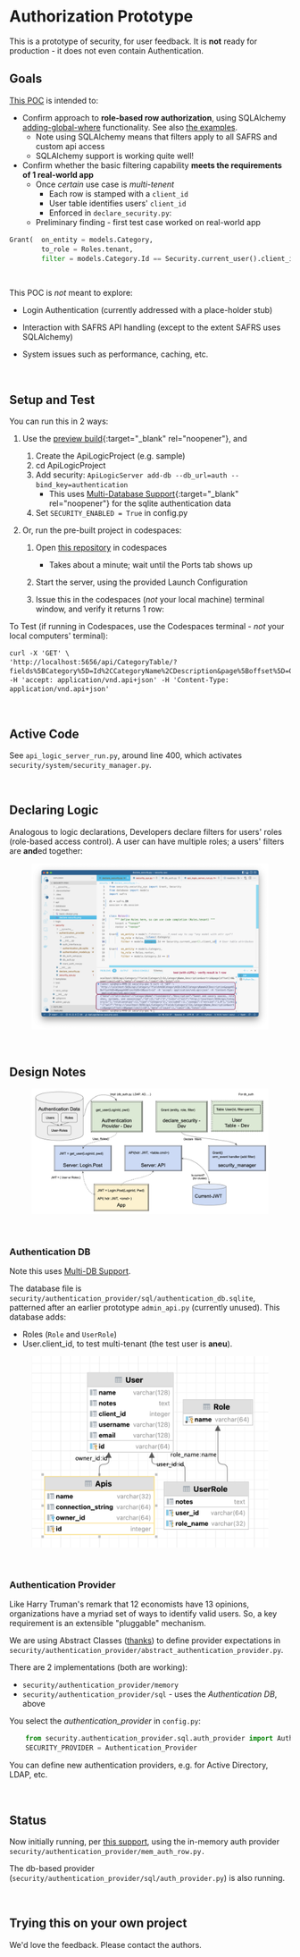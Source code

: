 # Authorization Prototype

This is a prototype of security, for user feedback.  It is **not** ready for production - it does not even contain Authentication.

## Goals

[This POC](https://github.com/valhuber/security-poc#readme) is intended to:

* Confirm approach to __role-based row authorization__, using SQLAlchemy [adding-global-where](https://docs.sqlalchemy.org/en/14/orm/session_events.html#adding-global-where-on-criteria) functionality.  See also [the examples](https://docs.sqlalchemy.org/en/14/orm/query.html#sqlalchemy.orm.with_loader_criteria).
     * Note using SQLAlchemy means that filters apply to all SAFRS and custom api access
     * SQLAlchemy support is working quite well!
* Confirm whether the basic filtering capability __meets the requirements of 1 real-world app__
     * Once *certain* use case is *multi-tenent*
         * Each row is stamped with a `client_id`
         * User table identifies users' `client_id`
         * Enforced in `declare_security.py`:
     * Preliminary finding - first test case worked on real-world app

```python
Grant(  on_entity = models.Category,
        to_role = Roles.tenant,
        filter = models.Category.Id == Security.current_user().client_id)  # User table attributes
```

&nbsp;

This POC is _not_ meant to explore:

* Login Authentication (currently addressed with a place-holder stub)

* Interaction with SAFRS API handling (except to the extent SAFRS uses SQLAlchemy)

* System issues such as performance, caching, etc.

&nbsp;

## Setup and Test

You can run this in 2 ways:

1. Use the [preview build](../#preview-version){:target="_blank" rel="noopener"}, and
     1. Create the ApiLogicProject (e.g. sample)
     2. cd ApiLogicProject
     3. Add security: `ApiLogicServer add-db --db_url=auth --bind_key=authentication`
         * This uses [Multi-Database Support](../Data-Model-Multi){:target="_blank" rel="noopener"} for the sqlite authentication data
     4. Set `SECURITY_ENABLED = True` in config.py

2. Or, run the pre-built project in codespaces:

     1. Open [this repository](https://github.com/valhuber/security-poc) in codespaces

         * Takes about a minute; wait until the Ports tab shows up

     2. Start the server, using the provided Launch Configuration

     3. Issue this in the codespaces (_not_ your local machine) terminal window, and verify it returns 1 row:


To Test (if running in Codespaces, use the Codespaces terminal - _not_ your local computers' terminal):

```
curl -X 'GET' \
'http://localhost:5656/api/CategoryTable/?fields%5BCategory%5D=Id%2CCategoryName%2CDescription&page%5Boffset%5D=0&page%5Blimit%5D=10&sort=id' -H 'accept: application/vnd.api+json' -H 'Content-Type: application/vnd.api+json'
```

&nbsp;

## Active Code

See `api_logic_server_run.py`, around line 400, which activates `security/system/security_manager.py`.

&nbsp;

## Declaring Logic

Analogous to logic declarations, Developers declare filters for users' roles (role-based access control).  A user can have multiple roles; a users' filters are **and**ed together:

<figure><img src="https://github.com/valhuber/security-poc/blob/main/doc/images/declare-security.png?raw=true"></figure>

&nbsp;

## Design Notes

<figure><img src="https://github.com/valhuber/security-poc/blob/main/doc/images/basic-design.png?raw=true"></figure>

&nbsp;

### Authentication DB

Note this uses [Multi-DB Support](https://github.com/valhuber/MultiDB).  

The database file is `security/authentication_provider/sql/authentication_db.sqlite`, patterned after an earlier prototype `admin_api.py` (currently unused).  This database adds:

* Roles (`Role` and `UserRole`)
* User.client_id, to test multi-tenant (the test user is **aneu**).

<figure><img src="https://github.com/valhuber/security-poc/blob/main/doc/images/authentication-db.png?raw=true"></figure>

&nbsp;

### Authentication Provider

Like Harry Truman's remark that 12 economists have 13 opinions, organizations have a myriad set of ways to identify valid users.  So, a key requirement is an extensible "pluggable" mechanism.

We are using Abstract Classes ([thanks](https://medium.com/techtofreedom/10-remarkable-python-oop-tips-that-will-optimize-your-code-significantly-a47e4103b44d)) to define provider expectations in `security/authentication_provider/abstract_authentication_provider.py`.

There are 2 implementations (both are working):

* `security/authentication_provider/memory`
* `security/authentication_provider/sql` - uses the _Authentication DB_, above

You select the _authentication_provider_ in `config.py`:

```python
    from security.authentication_provider.sql.auth_provider import Authentication_Provider
    SECURITY_PROVIDER = Authentication_Provider
```

You can define new authentication providers, e.g. for Active Directory, LDAP, etc.

&nbsp;

## Status

Now initially running, per [this support](https://github.com/sqlalchemy/sqlalchemy/discussions/8976), using the in-memory auth provider `security/authentication_provider/mem_auth_row.py.`

The db-based provider (`security/authentication_provider/sql/auth_provider.py`) is also running.

&nbsp;

## Trying this on your own project

We'd love the feedback.  Please contact the authors.
